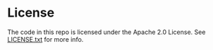 License
=======

The code in this repo is licensed under the Apache 2.0 License.
See [LICENSE.txt](LICENSE.txt) for more info.
